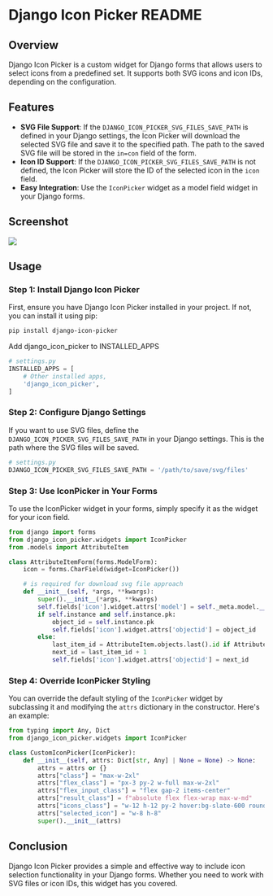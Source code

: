 # Django Icon Picker README

## Overview

Django Icon Picker is a custom widget for Django forms that allows users to select icons from a predefined set. It supports both SVG icons and icon IDs, depending on the configuration.

## Features

- **SVG File Support**: If the `DJANGO_ICON_PICKER_SVG_FILES_SAVE_PATH` is defined in your Django settings, the Icon Picker will download the selected SVG file and save it to the specified path. The path to the saved SVG file will be stored in the `in=con` field of the form.
- **Icon ID Support**: If the `DJANGO_ICON_PICKER_SVG_FILES_SAVE_PATH` is not defined, the Icon Picker will store the ID of the selected icon in the `icon` field.
- **Easy Integration**: Use the `IconPicker` widget as a model field widget in your Django forms.

## Screenshot

![](icon_picker.gif)


## Usage

### Step 1: Install Django Icon Picker

First, ensure you have Django Icon Picker installed in your project. If not, you can install it using pip:

```bash
pip install django-icon-picker
```

Add django_icon_picker to INSTALLED_APPS

```python
# settings.py
INSTALLED_APPS = [
    # Other installed apps,
    'django_icon_picker',
]
```

### Step 2: Configure Django Settings

If you want to use SVG files, define the `DJANGO_ICON_PICKER_SVG_FILES_SAVE_PATH` in your Django settings. This is the path where the SVG files will be saved.

```python
# settings.py
DJANGO_ICON_PICKER_SVG_FILES_SAVE_PATH = '/path/to/save/svg/files'
```

### Step 3: Use IconPicker in Your Forms

To use the IconPicker widget in your forms, simply specify it as the widget for your icon field.

```python
from django import forms
from django_icon_picker.widgets import IconPicker
from .models import AttributeItem

class AttributeItemForm(forms.ModelForm):
    icon = forms.CharField(widget=IconPicker())

    # is required for download svg file approach
    def __init__(self, *args, **kwargs):
        super().__init__(*args, **kwargs)
        self.fields['icon'].widget.attrs['model'] = self._meta.model.__name__
        if self.instance and self.instance.pk:
            object_id = self.instance.pk
            self.fields['icon'].widget.attrs['objectid'] = object_id
        else:
            last_item_id = AttributeItem.objects.last().id if AttributeItem.objects.exists() else 1
            next_id = last_item_id + 1
            self.fields['icon'].widget.attrs['objectid'] = next_id
```

### Step 4: Override IconPicker Styling

You can override the default styling of the `IconPicker` widget by subclassing it and modifying the `attrs` dictionary in the constructor. Here's an example:

```python
from typing import Any, Dict
from django_icon_picker.widgets import IconPicker

class CustomIconPicker(IconPicker):
    def __init__(self, attrs: Dict[str, Any] | None = None) -> None:
        attrs = attrs or {}
        attrs["class"] = "max-w-2xl"
        attrs["flex_class"] = "px-3 py-2 w-full max-w-2xl"
        attrs["flex_input_class"] = "flex gap-2 items-center"
        attrs["result_class"] = f"absolute flex flex-wrap max-w-md"
        attrs["icons_class"] = "w-12 h-12 py-2 hover:bg-slate-600 rounded-md"
        attrs["selected_icon"] = "w-8 h-8"
        super().__init__(attrs)
```

## Conclusion

Django Icon Picker provides a simple and effective way to include icon selection functionality in your Django forms. Whether you need to work with SVG files or icon IDs, this widget has you covered.
